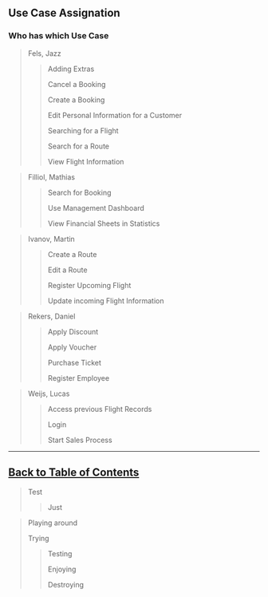 ## Use Case Assignation
### Who has which Use Case

>   Fels, Jazz
>>  Adding Extras
>>
>>  Cancel a Booking
>>
>>  Create a Booking
>>
>>  Edit Personal Information for a Customer
>>
>>  Searching for a Flight
>>
>>  Search for a Route
>>
>>  View Flight Information

>   Filliol, Mathias
>>  Search for Booking
>>
>>  Use Management Dashboard
>>
>>  View Financial Sheets in Statistics

>   Ivanov, Martin
>>  Create a Route
>>
>>  Edit a Route
>>
>>  Register Upcoming Flight
>>
>>  Update incoming Flight Information 

>   Rekers, Daniel
>>  Apply Discount
>>
>>  Apply Voucher
>>
>>  Purchase Ticket
>>
>>  Register Employee

>   Weijs, Lucas
>>  Access previous Flight Records
>>
>>  Login
>>
>>  Start Sales Process


---
## [Back to Table of Contents](../TableOfContents.md)

>   Test
>>  Just

>   Playing around
>    
>   Trying
>>  Testing
>>   
>>   Enjoying
>>
>>  Destroying